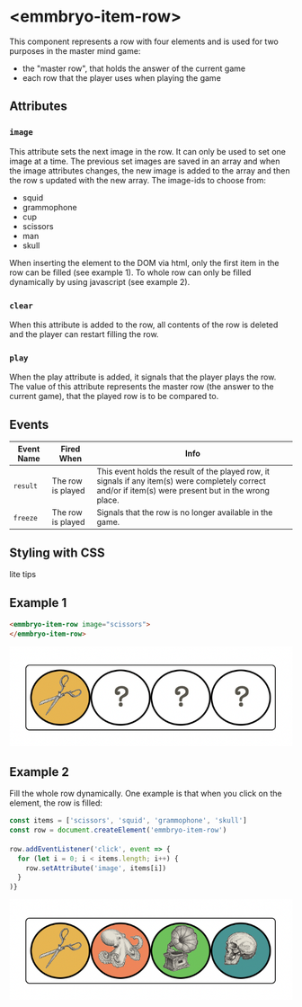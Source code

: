 # &lt;emmbryo-item-row&gt;
This component represents a row with four elements and is used for two purposes in the master mind game:
- the "master row", that holds the answer of the current game
- each row that the player uses when playing the game

## Attributes

### `image`
This attribute sets the next image in the row. It can only be used to set one image at a time. The previous set images are saved in an array and when the image attributes changes, the new image is added to the array and then the row s updated with the new array.
The image-ids to choose from:
- squid
- grammophone
- cup
- scissors
- man
- skull

When inserting the element to the DOM via html, only the first item in the row can be filled (see example 1). To whole row can only be filled dynamically by using javascript (see example 2).

### `clear`
When this attribute is added to the row, all contents of the row is deleted and the player can restart filling the row.

### `play`
When the play attribute is added, it signals that the player plays the row. The value of this attribute represents the master row (the answer to the current game), that the played row is to be compared to.

## Events

| Event Name | Fired When           | Info |
| ---------- | -------------------- | ---- |
| `result` | The row is played | This event holds the result of the played row, it signals if any item(s) were completely correct and/or if item(s) were present but in the wrong place.
| `freeze` | The row is played | Signals that the row is no longer available in the game.

## Styling with CSS

lite tips

## Example 1

```html
<emmbryo-item-row image="scissors">
</emmbryo-item-row>
```

![item-row](./img/item-row.png)

## Example 2
Fill the whole row dynamically. One example is that when you click on the element, the row is filled:
```js
const items = ['scissors', 'squid', 'grammophone', 'skull']
const row = document.createElement('emmbryo-item-row')

row.addEventListener('click', event => {
  for (let i = 0; i < items.length; i++) {
    row.setAttribute('image', items[i])
  }
)}
```
![item-row-full](./img/item-row-full.png)